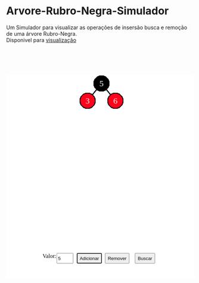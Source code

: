 # Arvore-Rubro-Negra-Simulador
Um Simulador para visualizar as operações de insersão busca e remoção de uma árvore Rubro-Negra.  
Disponivel para [visualização](https://izacps.github.io/Arvore-Rubro-Negra-Simulador/)  
<br/>
<br/>
<br/>
<br/>
<br/>
![image](/images/img1.png?raw=true)  

